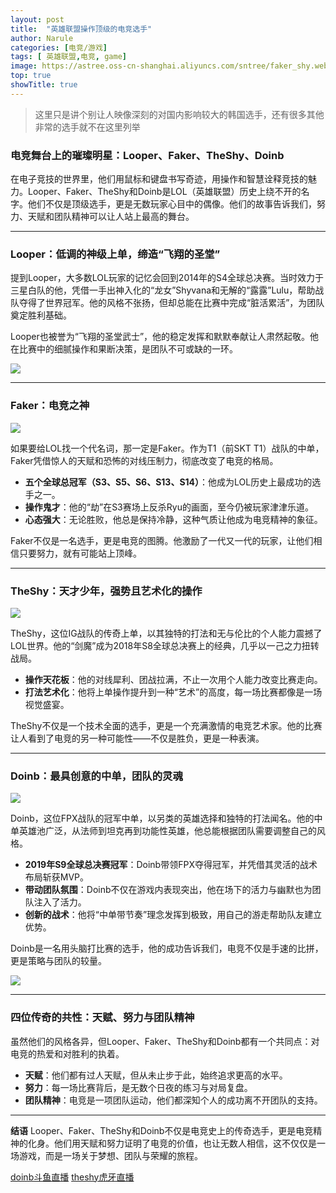 ```yaml
---
layout: post
title:  "英雄联盟操作顶级的电竞选手"
author: Narule
categories: [电竞/游戏]
tags: [ 英雄联盟,电竞, game]
image: https://astree.oss-cn-shanghai.aliyuncs.com/sntree/faker_shy.webp
top: true
showTitle: true
---
```


> 这里只是讲个别让人映像深刻的对国内影响较大的韩国选手，还有很多其他非常的选手就不在这里列举

### **电竞舞台上的璀璨明星：Looper、Faker、TheShy、Doinb**

在电子竞技的世界里，他们用鼠标和键盘书写奇迹，用操作和智慧诠释竞技的魅力。Looper、Faker、TheShy和Doinb是LOL（英雄联盟）历史上绕不开的名字。他们不仅是顶级选手，更是无数玩家心目中的偶像。他们的故事告诉我们，努力、天赋和团队精神可以让人站上最高的舞台。

------

### **Looper：低调的神级上单，缔造“飞翔的圣堂”**

提到Looper，大多数LOL玩家的记忆会回到2014年的S4全球总决赛。当时效力于三星白队的他，凭借一手出神入化的“龙女”Shyvana和无解的“露露”Lulu，帮助战队夺得了世界冠军。他的风格不张扬，但却总能在比赛中完成“脏活累活”，为团队奠定胜利基础。

Looper也被誉为“飞翔的圣堂武士”，他的稳定发挥和默默奉献让人肃然起敬。他在比赛中的细腻操作和果断决策，是团队不可或缺的一环。

![](https://astree.oss-cn-shanghai.aliyuncs.com/sntree/looper_faker.jpg)

------

### **Faker：电竞之神**

![](https://astree.oss-cn-shanghai.aliyuncs.com/sntree/faker.jpg)

如果要给LOL找一个代名词，那一定是Faker。作为T1（前SKT T1）战队的中单，Faker凭借惊人的天赋和恐怖的对线压制力，彻底改变了电竞的格局。

- **五个全球总冠军（S3、S5、S6、S13、S14）**：他成为LOL历史上最成功的选手之一。
- **操作鬼才**：他的“劫”在S3赛场上反杀Ryu的画面，至今仍被玩家津津乐道。
- **心态强大**：无论胜败，他总是保持冷静，这种气质让他成为电竞精神的象征。

Faker不仅是一名选手，更是电竞的图腾。他激励了一代又一代的玩家，让他们相信只要努力，就有可能站上顶峰。

------

### **TheShy：天才少年，强势且艺术化的操作**

![](https://astree.oss-cn-shanghai.aliyuncs.com/sntree/LOL_theshy.jpg)

TheShy，这位IG战队的传奇上单，以其独特的打法和无与伦比的个人能力震撼了LOL世界。他的“剑魔”成为2018年S8全球总决赛上的经典，几乎以一己之力扭转战局。

- **操作天花板**：他的对线犀利、团战拉满，不止一次用个人能力改变比赛走向。
- **打法艺术化**：他将上单操作提升到一种“艺术”的高度，每一场比赛都像是一场视觉盛宴。

TheShy不仅是一个技术全面的选手，更是一个充满激情的电竞艺术家。他的比赛让人看到了电竞的另一种可能性——不仅是胜负，更是一种表演。

------

### **Doinb：最具创意的中单，团队的灵魂**

![](https://astree.oss-cn-shanghai.aliyuncs.com/sntree/LOL_doinb.png)



Doinb，这位FPX战队的冠军中单，以另类的英雄选择和独特的打法闻名。他的中单英雄池广泛，从法师到坦克再到功能性英雄，他总能根据团队需要调整自己的风格。

- **2019年S9全球总决赛冠军**：Doinb带领FPX夺得冠军，并凭借其灵活的战术布局斩获MVP。
- **带动团队氛围**：Doinb不仅在游戏内表现突出，他在场下的活力与幽默也为团队注入了活力。
- **创新的战术**：他将“中单带节奏”理念发挥到极致，用自己的游走帮助队友建立优势。

Doinb是一名用头脑打比赛的选手，他的成功告诉我们，电竞不仅是手速的比拼，更是策略与团队的较量。

![](https://astree.oss-cn-shanghai.aliyuncs.com/sntree/LOL_doinb.jpg)

------

### **四位传奇的共性：天赋、努力与团队精神**

虽然他们的风格各异，但Looper、Faker、TheShy和Doinb都有一个共同点：对电竞的热爱和对胜利的执着。

- **天赋**：他们都有过人天赋，但从未止步于此，始终追求更高的水平。
- **努力**：每一场比赛背后，是无数个日夜的练习与对局复盘。
- **团队精神**：电竞是一项团队运动，他们都深知个人的成功离不开团队的支持。

------

**结语**
Looper、Faker、TheShy和Doinb不仅是电竞史上的传奇选手，更是电竞精神的化身。他们用天赋和努力证明了电竞的价值，也让无数人相信，这不仅仅是一场游戏，而是一场关于梦想、团队与荣耀的旅程。


[doinb斗鱼直播](https://www.douyu.com/topic/LOLLEGENDS2?rid=252140&dyshid=42f79b-870d6880c3023bee72e0ffae08061701)
[theshy虎牙直播](https://www.huya.com/991111)